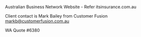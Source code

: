 Australian Business Network Website - Refer itsinsurance.com.au

Client contact is Mark Bailey from Customer Fusion
markb@customerfusion.com.au

WA Quote #6380
